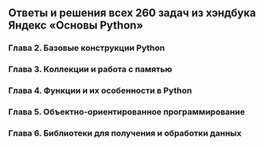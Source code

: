 ## Ответы и решения всех 260 задач из хэндбука Яндекс «Основы Python»

### Глава 2. Базовые конструкции Python

### Глава 3. Коллекции и работа с памятью

### Глава 4. Функции и их особенности в Python

### Глава 5. Объектно-ориентированное программирование

### Глава 6. Библиотеки для получения и обработки данных
